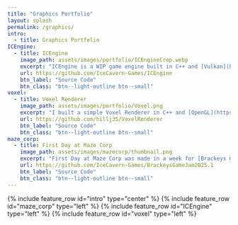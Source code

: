 ```yaml
---
title: "Graphics Portfolio"
layout: splash
permalink: /graphics/
intro: 
  - title: Graphics Portfolio
ICEngine:
  - title: ICEngine
    image_path: assets/images/portfolio/ICEngineCrop.webp
    excerpt: "ICEngine is a WIP game engine built in C++ and [Vulkan](https://www.vulkan.org/). The engine currently supports building simple scenes with directional and point lighting, loading models, and basic PBR materials."
    url: https://github.com/IceCavern-Games/ICEngine
    btn_label: "Source Code"
    btn_class: "btn--light-outline btn--small"
voxel:
  - title: Voxel Renderer
    image_path: assets/images/portfolio/Voxel.png
    excerpt: "I built a simple Voxel Renderer in C++ and [OpenGL](https://www.opengl.org/). [MagicaVoxel](https://ephtracy.github.io/) models are parsed and converted to a mesh for rendering. I also use a normal based outline post-processing shader to add some stylization."
    url: https://github.com/hillj35/VoxelRenderer
    btn_label: "Source Code"
    btn_class: "btn--light-outline btn--small"
maze_corp:
  - title: First Day at Maze Corp
    image_path: assets/images/mazecorp/thumbnail.png
    excerpt: "First Day at Maze Corp was made in a week for [Brackeys Game Jam 2025.1](https://itch.io/jam/brackeys-13) and ranked 59/2199 entries with 4.1/5 stars in visuals. My goal was to make something that visually stands out from other entries using [Unity's Scriptable Render Pipeline](https://unity.com/features/srp) to build a custom post-processing effect. You can read more about all the graphics work I did on this game in my [blog post](/Portfolio/blog/maze-corp-graphics/)."
    url: https://github.com/IceCavern-Games/BrackeysGameJam2025.1
    btn_label: "Source Code"
    btn_class: "btn--light-outline btn--small"
---
```

{% include feature_row id="intro" type="center" %}
{% include feature_row id="maze_corp" type="left" %}
{% include feature_row id="ICEngine" type="left" %}
{% include feature_row id="voxel" type="left" %}